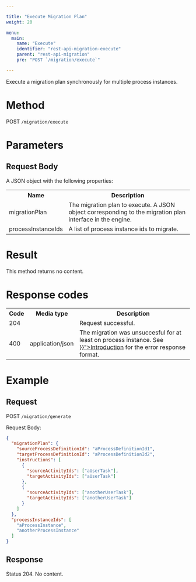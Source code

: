 ```yaml
---

title: "Execute Migration Plan"
weight: 20

menu:
  main:
    name: "Execute"
    identifier: "rest-api-migration-execute"
    parent: "rest-api-migration"
    pre: "POST `/migration/execute`"

---
```


Execute a migration plan synchronously for multiple process instances.


# Method

POST `/migration/execute`


# Parameters

## Request Body

A JSON object with the following properties:

<table class="table table-striped">
  <tr>
    <th>Name</th>
    <th>Description</th>
  </tr>
  <tr>
    <td>migrationPlan</td>
    <td>
      The migration plan to execute. A JSON object corresponding to the
      migration plan interface in the engine.
    </td>
  </tr>
  <tr>
    <td>processInstanceIds</td>
    <td>A list of process instance ids to migrate.</td>
  </tr>
</table>


# Result

This method returns no content.

# Response codes

<table class="table table-striped">
  <tr>
    <th>Code</th>
    <th>Media type</th>
    <th>Description</th>
  </tr>
  <tr>
    <td>204</td>
    <td></td>
    <td>Request successful.</td>
  </tr>
  <tr>
    <td>400</td>
    <td>application/json</td>
    <td>
      The migration was unsuccesful for at least on process instance. See <a href="{{< relref "reference/rest/overview/index.md#error-handling" >}}">Introduction</a>
      for the error response format.
    </td>
  </tr>
</table>


# Example

## Request

POST `/migration/generate`

Request Body:

```json
{
  "migrationPlan": {
    "sourceProcessDefinitionId": "aProcessDefinitionId1",
    "targetProcessDefinitionId": "aProcessDefinitionId2",
    "instructions": [
      {
        "sourceActivityIds": ["aUserTask"],
        "targetActivityIds": ["aUserTask"]
      },
      {
        "sourceActivityIds": ["anotherUserTask"],
        "targetActivityIds": ["anotherUserTask"]
      }
    ]
  },
  "processInstanceIds": [
    "aProcessInstance",
    "anotherProcessInstance"
  ]
}
```

## Response

Status 204. No content.
